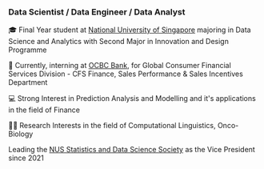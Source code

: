 ### Data Scientist / Data Engineer / Data Analyst

🎓 Final Year student at [National University of Singapore](https://www.stat.nus.edu.sg/) majoring in Data Science and Analytics with Second Major in Innovation and Design Programme 

💼 Currently, interning at [OCBC Bank](https://www.ocbc.com/group/gateway.page), for Global Consumer Financial Services Division - CFS Finance, Sales Performance & Sales Incentives Department

💻 Strong Interest in Prediction Analysis and Modelling and it's applications in the field of Finance

💪🏽 Research Interests in the field of Computational Linguistics, Onco-Biology

Leading the [NUS Statistics and Data Science Society](https://sites.google.com/view/nussds?pli=1) as the Vice President since 2021
